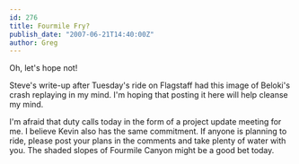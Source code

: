 ```yaml
---
id: 276
title: Fourmile Fry?
publish_date: "2007-06-21T14:40:00Z"
author: Greg
---
```

  
Oh, let's hope not!

Steve's write-up after Tuesday's ride on Flagstaff had this image of Beloki's crash replaying in my mind. I'm hoping that posting it here will help cleanse my mind.

I'm afraid that duty calls today in the form of a project update meeting for me. I believe Kevin also has the same commitment. If anyone is planning to ride, please post your plans in the comments and take plenty of water with you. The shaded slopes of Fourmile Canyon might be a good bet today.
